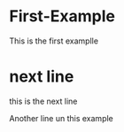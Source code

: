 # First-Example
This is the first examplle

# next line
this is the next line

Another line un this example

